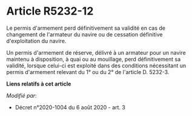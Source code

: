 # Article R5232-12

Le permis d'armement perd définitivement sa validité en cas de changement de l'armateur du navire ou de cessation définitive
d'exploitation du navire.

Un permis d'armement de réserve, délivré à un armateur pour un navire maintenu à disposition, à quai ou au mouillage, perd
définitivement sa validité, lorsque celui-ci est exploité dans des conditions nécessitant un permis d'armement relevant du 1°
ou du 2° de l'article D. 5232-3.

**Liens relatifs à cet article**

_Modifié par_:

  - Décret n°2020-1004 du 6 août 2020 - art. 3
